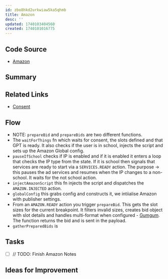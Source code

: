 ```yaml
---
id: zbo8hkd2urkwiaw5ka5qhmb
title: Amazon
desc: ''
updated: 1740103404560
created: 1740101016775
---
```

## Code Source
- [Amazon](/ncu-ad-manager/src/Modules/AdsWizz/AdsWizz.ts)

## Summary

## Related Links
- [Consent](/ncu-ad-manager/src/Modules/Consent/Consent.ts)

## Flow 
- NOTE: `prepareBid` and `prepareBids` are two different functions. 
- The `waitForThings` fn which waits for consent, the slots defined and that GPT is ready. It also checks if the user is in school, injects the  script and sets up the Amazon Global config. 
- `pauseIfSchool` checks if IP is enabled and if it is enabled it enters a loop that checks the IP type from the state. If it is school then signals that services are ready to start via a `SERVICES.READY` action. The purpose -> this pauses the ad services and resumes when the IP changes to a non-school. It waits for the not school action. 
- `injectAmazonScript` this fn injects the script and dispatches the `AMAZON.INJECTED` action. 
- `globalConfig` this grabs config and constructs it, we intiialise Amazon with publisher settings. 
- From an `AMAZON.READY` action you trigger `prepareBid`. This gets the slot sizes for the current breakpoint. It filters invalid sizes, creates bid object with slot details and handles multi-format when configured - [Gumgum](/ncu-ad-manager/src/Modules/Prebid/Adapters/gumgumBidAdapter.ts). The function returns the bid and is sent in the payload. 
- `gatherPreparedBids` is 

## Tasks
- [ ] // TODO: Finish Amazon Notes

## Ideas for Improvement
